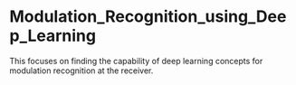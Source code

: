 # Modulation_Recognition_using_Deep_Learning
This focuses on finding the capability of deep learning concepts for modulation recognition at the receiver.
